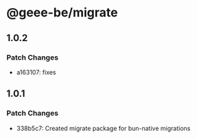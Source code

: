 # @geee-be/migrate

## 1.0.2

### Patch Changes

- a163107: fixes

## 1.0.1

### Patch Changes

- 338b5c7: Created migrate package for bun-native migrations
